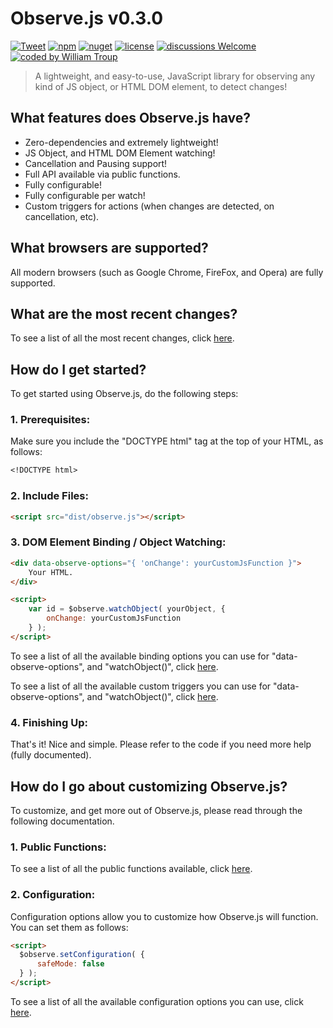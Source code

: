 # Observe.js v0.3.0

[![Tweet](https://img.shields.io/twitter/url/http/shields.io.svg?style=social)](https://twitter.com/intent/tweet?text=Observe.js%2C%20a%20free%20JavaScript%observe%builder&url=https://github.com/williamtroup/Observe.js&hashtags=javascript,html,observe)
[![npm](https://img.shields.io/badge/npmjs-v0.3.0-blue)](https://www.npmjs.com/package/jobserve.js)
[![nuget](https://img.shields.io/badge/nuget-v0.3.0-purple)](https://www.nuget.org/packages/jObserve.js/)
[![license](https://img.shields.io/badge/license-MIT-green)](https://github.com/williamtroup/Observe.js/blob/main/LICENSE.txt)
[![discussions Welcome](https://img.shields.io/badge/discussions-Welcome-red)](https://github.com/williamtroup/Observe.js/discussions)
[![coded by William Troup](https://img.shields.io/badge/coded_by-William_Troup-yellow)](https://github.com/williamtroup)

> A lightweight, and easy-to-use, JavaScript library for observing any kind of JS object, or HTML DOM element, to detect changes!


## What features does Observe.js have?

- Zero-dependencies and extremely lightweight!
- JS Object, and HTML DOM Element watching!
- Cancellation and Pausing support!
- Full API available via public functions.
- Fully configurable!
- Fully configurable per watch!
- Custom triggers for actions (when changes are detected, on cancellation, etc).


## What browsers are supported?

All modern browsers (such as Google Chrome, FireFox, and Opera) are fully supported.


## What are the most recent changes?

To see a list of all the most recent changes, click [here](https://github.com/williamtroup/Observe.js/blob/main/docs/CHANGE_LOG.md).


## How do I get started?

To get started using Observe.js, do the following steps:

### 1. Prerequisites:

Make sure you include the "DOCTYPE html" tag at the top of your HTML, as follows:

```markdown
<!DOCTYPE html>
```

### 2. Include Files:

```markdown
<script src="dist/observe.js"></script>
```

### 3. DOM Element Binding / Object Watching:

```markdown
<div data-observe-options="{ 'onChange': yourCustomJsFunction }">
    Your HTML.
</div>
```

```markdown
<script> 
    var id = $observe.watchObject( yourObject, {
        onChange: yourCustomJsFunction
    } );
</script>
```

To see a list of all the available binding options you can use for "data-observe-options", and "watchObject()", click [here](https://github.com/williamtroup/Observe.js/blob/main/docs/binding/options/OPTIONS.md).

To see a list of all the available custom triggers you can use for "data-observe-options", and "watchObject()", click [here](https://github.com/williamtroup/Observe.js/blob/main/docs/binding/options/CUSTOM_TRIGGERS.md).


### 4. Finishing Up:

That's it! Nice and simple. Please refer to the code if you need more help (fully documented).


## How do I go about customizing Observe.js?

To customize, and get more out of Observe.js, please read through the following documentation.


### 1. Public Functions:

To see a list of all the public functions available, click [here](https://github.com/williamtroup/Observe.js/blob/main/docs/PUBLIC_FUNCTIONS.md).


### 2. Configuration:

Configuration options allow you to customize how Observe.js will function.  You can set them as follows:

```markdown
<script> 
  $observe.setConfiguration( {
      safeMode: false
  } );
</script>
```

To see a list of all the available configuration options you can use, click [here](https://github.com/williamtroup/Observe.js/blob/main/docs/configuration/OPTIONS.md).